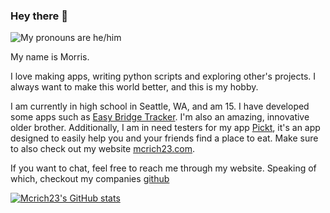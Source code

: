 ### Hey there 👋
<p>
  <img src="https://shields.io/badge/pronouns-he/him-blue" alt="My pronouns are he/him"/>

My name is Morris.

I love making apps, writing python scripts and exploring other's projects. I always want to make this world better, and this is my hobby.
  
I am currently in high school in Seattle, WA, and am 15. I have developed some apps such as [Easy Bridge Tracker](https://mcrich23.com/easy-bridge-tracker). I'm also an amazing, innovative older brother. Additionally, I am in need testers for my app [Pickt](https://mcrich23.com/pickt), it's an app designed to easily help you and your friends find a place to eat. Make sure to also check out my website [mcrich23.com](https://mcrich23.com).
  
If you want to chat, feel free to reach me through my website. Speaking of which, checkout my companies [github](https://github.com/mcrich-llc)
<p>

[![Mcrich23's GitHub stats](https://github-readme-stats.vercel.app/api?username=mcrich23)](https://github.com/anuraghazra/github-readme-stats)
